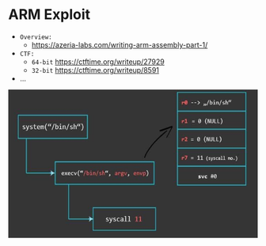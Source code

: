 # ARM Exploit

- `Overview:`
  * https://azeria-labs.com/writing-arm-assembly-part-1/
- `CTF:`
  * `64-bit` https://ctftime.org/writeup/27929
  * `32-bit` https://ctftime.org/writeup/8591
- ...

<img src="./images/arm-ROP.jpg" alt="seethefile" width="510" height="300">
